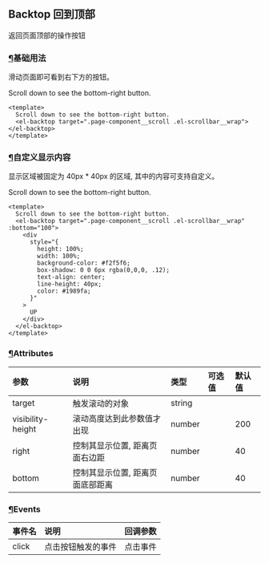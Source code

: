 ## Backtop 回到顶部

返回页面顶部的操作按钮

### [¶](https://element.eleme.cn/#/zh-CN/component/backtop#ji-chu-yong-fa)基础用法

滑动页面即可看到右下方的按钮。

Scroll down to see the bottom-right button.

```
<template>
  Scroll down to see the bottom-right button.
  <el-backtop target=".page-component__scroll .el-scrollbar__wrap"></el-backtop>
</template>
```

### [¶](https://element.eleme.cn/#/zh-CN/component/backtop#zi-ding-yi-xian-shi-nei-rong)自定义显示内容

显示区域被固定为 40px * 40px 的区域, 其中的内容可支持自定义。

Scroll down to see the bottom-right button.



```
<template>
  Scroll down to see the bottom-right button.
  <el-backtop target=".page-component__scroll .el-scrollbar__wrap" :bottom="100">
    <div
      style="{
        height: 100%;
        width: 100%;
        background-color: #f2f5f6;
        box-shadow: 0 0 6px rgba(0,0,0, .12);
        text-align: center;
        line-height: 40px;
        color: #1989fa;
      }"
    >
      UP
    </div>
  </el-backtop>
</template>
```

### [¶](https://element.eleme.cn/#/zh-CN/component/backtop#attributes)Attributes

| 参数              | 说明                             | 类型   | 可选值 | 默认值 |
| :---------------- | :------------------------------- | :----- | :----- | :----- |
| target            | 触发滚动的对象                   | string |        |        |
| visibility-height | 滚动高度达到此参数值才出现       | number |        | 200    |
| right             | 控制其显示位置, 距离页面右边距   | number |        | 40     |
| bottom            | 控制其显示位置, 距离页面底部距离 | number |        | 40     |

### [¶](https://element.eleme.cn/#/zh-CN/component/backtop#events)Events

| 事件名 | 说明               | 回调参数 |
| :----- | :----------------- | :------- |
| click  | 点击按钮触发的事件 | 点击事件 |